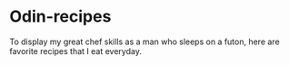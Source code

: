 # Odin-recipes
To display my great chef skills as a man who sleeps on a futon, here are favorite recipes that I eat everyday.
